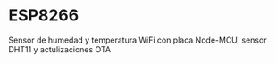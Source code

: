 # ESP8266

Sensor de humedad y temperatura WiFi con placa Node-MCU, sensor DHT11 y actulizaciones OTA
